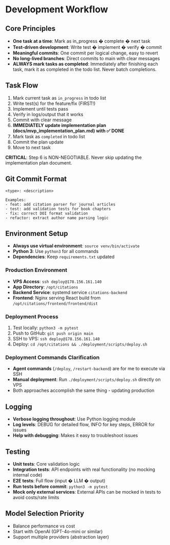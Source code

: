 # Development Workflow

## Core Principles
- **One task at a time**: Mark as in_progress � complete � next task
- **Test-driven development**: Write test � implement � verify � commit
- **Meaningful commits**: One commit per logical change, easy to revert
- **No long-lived branches**: Direct commits to main with clear messages
- **ALWAYS mark tasks as completed**: Immediately after finishing each task, mark it as completed in the todo list. Never batch completions.

## Task Flow
1. Mark current task as `in_progress` in todo list
2. Write test(s) for the feature/fix (FIRST!)
3. Implement until tests pass
4. Verify in logs/output that it works
5. Commit with clear message
6. **IMMEDIATELY update implementation plan (docs/mvp_implementation_plan.md) with ✅ DONE**
7. Mark task as `completed` in todo list
8. Commit the plan update
9. Move to next task

**CRITICAL**: Step 6 is NON-NEGOTIABLE. Never skip updating the implementation plan document.

## Git Commit Format
```
<type>: <description>

Examples:
- feat: add citation parser for journal articles
- test: add validation tests for book chapters
- fix: correct DOI format validation
- refactor: extract author name parsing logic
```

## Environment Setup
- **Always use virtual environment**: `source venv/bin/activate`
- **Python 3**: Use `python3` for all commands
- **Dependencies**: Keep `requirements.txt` updated

### Production Environment
- **VPS Access**: `ssh deploy@178.156.161.140`
- **App Directory**: `/opt/citations`
- **Backend Service**: systemd service `citations-backend`
- **Frontend**: Nginx serving React build from `/opt/citations/frontend/frontend/dist`

### Deployment Process
1. Test locally: `python3 -m pytest`
2. Push to GitHub: `git push origin main`
3. SSH to VPS: `ssh deploy@178.156.161.140`
4. Deploy: `cd /opt/citations && ./deployment/scripts/deploy.sh`

### Deployment Commands Clarification
- **Agent commands** (`/deploy`, `/restart-backend`) are for me to execute via SSH
- **Manual deployment**: Run `./deployment/scripts/deploy.sh` directly on VPS
- Both approaches accomplish the same thing - updating production

## Logging
- **Verbose logging throughout**: Use Python logging module
- **Log levels**: DEBUG for detailed flow, INFO for key steps, ERROR for issues
- **Help with debugging**: Makes it easy to troubleshoot issues

## Testing
- **Unit tests**: Core validation logic
- **Integration tests**: API endpoints with real functionality (no mocking internal code)
- **E2E tests**: Full flow (input � LLM � output)
- **Run tests before commit**: `python3 -m pytest`
- **Mock only external services**: External APIs can be mocked in tests to avoid costs/rate limits

## Model Selection Priority
- Balance performance vs cost
- Start with OpenAI (GPT-4o-mini or similar)
- Support multiple providers (abstraction layer)
